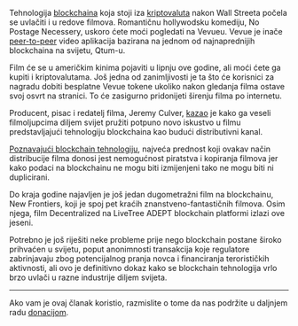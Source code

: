 Tehnologija [blockchaina][bc] koja stoji iza [kriptovaluta][cc] nakon Wall Streeta počela se uvlačiti i u redove filmova. Romantičnu hollywodsku komediju, No Postage Necessery, uskoro ćete moći pogledati na Vevueu. Vevue je inače [peer-to-peer][p2p] video aplikacija bazirana na jednom od najnaprednijih blockchaina na svijetu, Qtum-u.

Film će se u američkim kinima pojaviti u lipnju ove godine, ali moći ćete ga kupiti i kriptovalutama. Još jedna od zanimljivosti je ta što će korisnici za nagradu dobiti besplatne Vevue tokene ukoliko nakon gledanja filma ostave svoj osvrt na stranici. To će zasigurno pridonijeti širenju filma po internetu.

Producent, pisac i redatelj filma, Jeremy Culver, [kazao][link] je kako ga veseli filmoljupcima diljem svijet pružiti potpuno novo iskustvo u filmu predstavljajući tehnologiju blockchaina kao budući distributivni kanal.

[Poznavajući blockchain tehnologiju][bc], najveća prednost koji ovakav način distribucije filma donosi jest nemogućnost piratstva i kopiranja filmova jer kako podaci na blockchainu ne mogu biti izmijenjeni tako ne mogu biti ni duplicirani.

Do kraja godine najavljen je još jedan dugometražni film na blockchainu, New Frontiers, koji je spoj pet kraćih znanstveno-fantastičnih filmova. Osim njega, film Decentralized na LiveTree ADEPT blockchain platformi izlazi ove jeseni.

Potrebno je još riješiti neke probleme prije nego blockchain postane široko prihvaćen u svijetu, poput anonimnosti transakcija koje regulatore zabrinjavaju zbog potencijalnog pranja novca i financiranja terorističkih aktivnosti, ali ovo je definitivno dokaz kako se blockchain tehnologija vrlo brzo uvlači u razne industrije diljem svijeta.

---

Ako vam je ovaj članak koristio, razmislite o tome da nas podržite u daljnjem radu [donacijom][donate].

[donate]: https://bitfalls.com/hr/donate
[link]: https://www.japantimes.co.jp/news/2018/03/30/business/tech/no-postage-necessary-hollywoods-first-blockchain-movie-first-step-toward-ending-piracy/#.Wr4WSYjFLIU
[cc]: https://bitfalls.com/hr/2017/08/20/cryptocurrency/
[bc]: https://bitfalls.com/hr/2017/08/20/blockchain-explained-blockchain-works/
[p2p]: https://bitfalls.com/hr/glossary/#peer-to-peer
